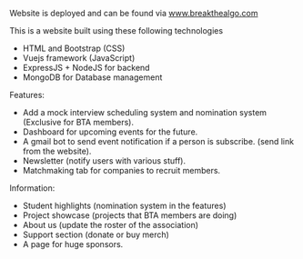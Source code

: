 Website is deployed and can be found via www.breakthealgo.com

This is a website built using these following technologies
- HTML and Bootstrap (CSS)
- Vuejs framework (JavaScript)
- ExpressJS + NodeJS for backend
- MongoDB for Database management

Features:
- Add a mock interview scheduling system and nomination system (Exclusive for BTA members).
- Dashboard for upcoming events for the future.    
- A gmail bot to send event notification if a person is subscribe. (send link from the website).
- Newsletter (notify users with various stuff).
- Matchmaking tab for companies to recruit members.

Information:
- Student highlights (nomination system in the features)
- Project showcase (projects that BTA members are doing)
- About us (update the roster of the association)
- Support section (donate or buy merch)
- A page for huge sponsors.

